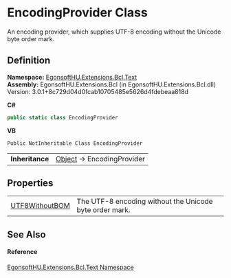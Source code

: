 # EncodingProvider Class


An encoding provider, which supplies UTF-8 encoding without the Unicode byte order mark.



## Definition
**Namespace:** <a href="N_EgonsoftHU_Extensions_Bcl_Text.md">EgonsoftHU.Extensions.Bcl.Text</a>  
**Assembly:** EgonsoftHU.Extensions.Bcl (in EgonsoftHU.Extensions.Bcl.dll) Version: 3.0.1+8c729d04d0fcab10705485e5626d4fdebeaa818d

**C#**
``` C#
public static class EncodingProvider
```
**VB**
``` VB
Public NotInheritable Class EncodingProvider
```

<table><tr><td><strong>Inheritance</strong></td><td><a href="https://learn.microsoft.com/dotnet/api/system.object" target="_blank" rel="noopener noreferrer">Object</a>  →  EncodingProvider</td></tr>
</table>



## Properties
<table>
<tr>
<td><a href="P_EgonsoftHU_Extensions_Bcl_Text_EncodingProvider_UTF8WithoutBOM.md">UTF8WithoutBOM</a></td>
<td>The UTF-8 encoding without the Unicode byte order mark.</td></tr>
</table>

## See Also


#### Reference
<a href="N_EgonsoftHU_Extensions_Bcl_Text.md">EgonsoftHU.Extensions.Bcl.Text Namespace</a>  
